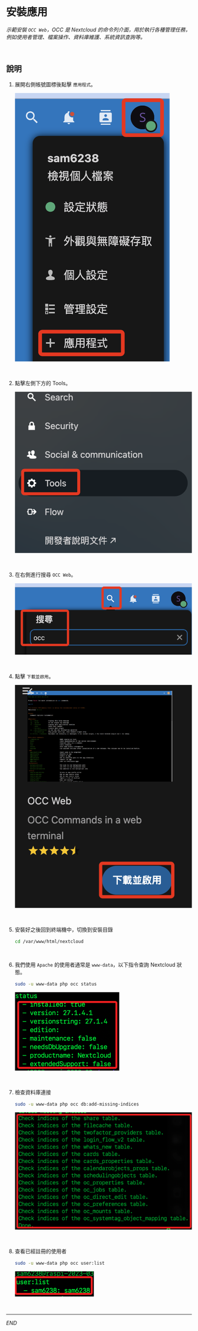 # 安裝應用

_示範安裝 `OCC Web`，OCC 是 Nextcloud 的命令列介面，用於執行各種管理任務，例如使用者管理、檔案操作、資料庫維護、系統資訊查詢等。_

<br>

## 說明

1. 展開右側帳號圖標後點擊 `應用程式`。

    ![](images/img_69.png)

<br>

2. 點擊左側下方的 Tools。

    ![](images/img_52.png)

<br>

3. 在右側進行搜尋 `OCC Web`。

    ![](images/img_53.png)

<br>

4. 點擊 `下載並啟用`。

    ![](images/img_70.png)

<br>

5. 安裝好之後回到終端機中，切換到安裝目錄

    ```bash
    cd /var/www/html/nextcloud
    ```

<br>

6. 我們使用 `Apache` 的使用者通常是 `www-data`，以下指令查詢 Nextcloud 狀態。

    ```bash
    sudo -u www-data php occ status
    ```

    ![](images/img_55.png)

<br>

7. 檢查資料庫連接

    ```bash
    sudo -u www-data php occ db:add-missing-indices
    ```

    ![](images/img_56.png)

<br>

8. 查看已經註冊的使用者

    ```bash
    sudo -u www-data php occ user:list
    ```

    ![](images/img_57.png)

<br>

---

_END_
